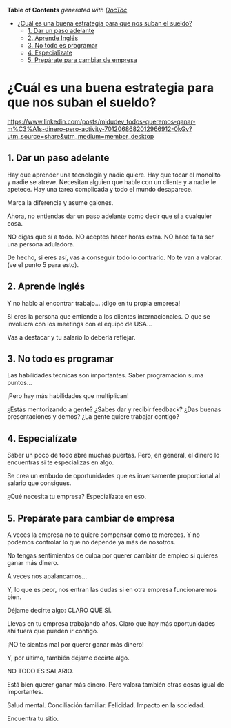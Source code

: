 <!-- START doctoc generated TOC please keep comment here to allow auto update -->
<!-- DON'T EDIT THIS SECTION, INSTEAD RE-RUN doctoc TO UPDATE -->
**Table of Contents**  *generated with [DocToc](https://github.com/thlorenz/doctoc)*

- [¿Cuál es una buena estrategia para que nos suban el sueldo?](#%C2%BFcu%C3%A1l-es-una-buena-estrategia-para-que-nos-suban-el-sueldo)
  - [1. Dar un paso adelante](#1-dar-un-paso-adelante)
  - [2. Aprende Inglés](#2-aprende-ingl%C3%A9s)
  - [3. No todo es programar](#3-no-todo-es-programar)
  - [4. Especialízate](#4-especial%C3%ADzate)
  - [5. Prepárate para cambiar de empresa](#5-prep%C3%A1rate-para-cambiar-de-empresa)

<!-- END doctoc generated TOC please keep comment here to allow auto update -->

# ¿Cuál es una buena estrategia para que nos suban el sueldo?

https://www.linkedin.com/posts/midudev_todos-queremos-ganar-m%C3%A1s-dinero-pero-activity-7012068682012966912-0kGv?utm_source=share&utm_medium=member_desktop

## 1. Dar un paso adelante

Hay que aprender una tecnología y nadie quiere.
Hay que tocar el monolito y nadie se atreve.
Necesitan alguien que hable con un cliente y a nadie le apetece.
Hay una tarea complicada y todo el mundo desaparece.

Marca la diferencia y asume galones.

Ahora, no entiendas dar un paso adelante como decir que sí a cualquier cosa.

NO digas que sí a todo.
NO aceptes hacer horas extra.
NO hace falta ser una persona aduladora.

De hecho, si eres así, vas a conseguir todo lo contrario.
No te van a valorar. (ve el punto 5 para esto).

## 2. Aprende Inglés

Y no hablo al encontrar trabajo... ¡digo en tu propia empresa!

Si eres la persona que entiende a los clientes internacionales.
O que se involucra con los meetings con el equipo de USA...

Vas a destacar y tu salario lo debería reflejar.

## 3. No todo es programar

Las habilidades técnicas son importantes.
Saber programación suma puntos...

¡Pero hay más habilidades que multiplican!

¿Estás mentorizando a gente?
¿Sabes dar y recibir feedback?
¿Das buenas presentaciones y demos?
¿La gente quiere trabajar contigo?

## 4. Especialízate

Saber un poco de todo abre muchas puertas.
Pero, en general, el dinero lo encuentras si te especializas en algo.

Se crea un embudo de oportunidades que es inversamente proporcional al salario que consigues.

¿Qué necesita tu empresa? Especialízate en eso.

## 5. Prepárate para cambiar de empresa

A veces la empresa no te quiere compensar como te mereces.
Y no podemos controlar lo que no depende ya más de nosotros.

No tengas sentimientos de culpa por querer cambiar de empleo si quieres ganar más dinero.

A veces nos apalancamos...


Y, lo que es peor, nos entran las dudas si en otra empresa funcionaremos bien.

Déjame decirte algo: CLARO QUE SÍ.

Llevas en tu empresa trabajando años.
Claro que hay más oportunidades ahí fuera que pueden ir contigo.

¡NO te sientas mal por querer ganar más dinero!

Y, por último, también déjame decirte algo.

NO TODO ES SALARIO.

Está bien querer ganar más dinero.
Pero valora también otras cosas igual de importantes.

Salud mental.
Conciliación familiar.
Felicidad.
Impacto en la sociedad.

Encuentra tu sitio.
